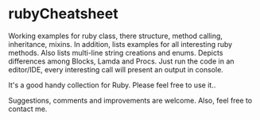 # rubyCheatsheet
Working examples for ruby class, there structure, method calling, inheritance, mixins.
In addition, lists examples for all interesting ruby methods.
Also lists multi-line string creations and enums.
Depicts differences among Blocks, Lamda and Procs.
Just run the code in an editor/IDE, every interesting call will present an output in console.

It's a good handy collection for Ruby.
Please feel free to use it..

Suggestions, comments and improvements are welcome. Also, feel free to contact me.
